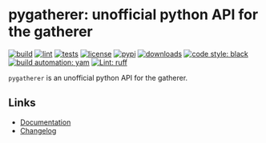 # pygatherer: unofficial python API for the gatherer

[![build][build_badge]][build_url]
[![lint][lint_badge]][lint_url]
[![tests][test_badge]][test_url]
[![license][licence_badge]][licence_url]
[![pypi][pypi_badge]][pypi_url]
[![downloads][pepy_badge]][pepy_url]
[![code style: black][black_badge]][black_url]
[![build automation: yam][yam_badge]][yam_url]
[![Lint: ruff][ruff_badge]][ruff_url]

`pygatherer` is an unofficial python API for the gatherer.

## Links

-   [Documentation]
-   [Changelog]

[build_badge]: https://github.com/spapanik/pygatherer/actions/workflows/build.yml/badge.svg
[build_url]: https://github.com/spapanik/pygatherer/actions/workflows/build.yml
[lint_badge]: https://github.com/spapanik/pygatherer/actions/workflows/lint.yml/badge.svg
[lint_url]: https://github.com/spapanik/pygatherer/actions/workflows/lint.yml
[test_badge]: https://github.com/spapanik/pygatherer/actions/workflows/tests.yml/badge.svg
[test_url]: https://github.com/spapanik/pygatherer/actions/workflows/tests.yml
[licence_badge]: https://img.shields.io/pypi/l/pygatherer
[licence_url]: https://pygatherer.readthedocs.io/en/stableLICENSE/
[pypi_badge]: https://img.shields.io/pypi/v/pygatherer
[pypi_url]: https://pypi.org/project/pygatherer
[pepy_badge]: https://pepy.tech/badge/pygatherer
[pepy_url]: https://pepy.tech/project/pygatherer
[black_badge]: https://img.shields.io/badge/code%20style-black-000000.svg
[black_url]: https://github.com/psf/black
[yam_badge]: https://img.shields.io/badge/build%20automation-yamk-success
[yam_url]: https://github.com/spapanik/yamk
[ruff_badge]: https://img.shields.io/endpoint?url=https://raw.githubusercontent.com/charliermarsh/ruff/main/assets/badge/v1.json
[ruff_url]: https://github.com/charliermarsh/ruff
[Documentation]: https://pygatherer.readthedocs.io/en/stable/
[Changelog]: https://pygatherer.readthedocs.io/en/stable/CHANGELOG/
